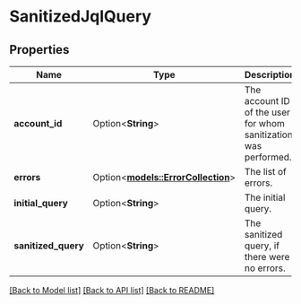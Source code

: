 # SanitizedJqlQuery

## Properties

Name | Type | Description | Notes
------------ | ------------- | ------------- | -------------
**account_id** | Option<**String**> | The account ID of the user for whom sanitization was performed. | [optional]
**errors** | Option<[**models::ErrorCollection**](ErrorCollection.md)> | The list of errors. | [optional]
**initial_query** | Option<**String**> | The initial query. | [optional]
**sanitized_query** | Option<**String**> | The sanitized query, if there were no errors. | [optional]

[[Back to Model list]](../README.md#documentation-for-models) [[Back to API list]](../README.md#documentation-for-api-endpoints) [[Back to README]](../README.md)


